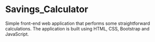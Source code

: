 # Savings_Calculator
Simple front-end web application that performs some straightforward calculations.  The application is built using HTML, CSS, Bootstrap and JavaScript.
